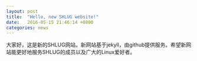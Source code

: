 ```yaml
---
layout: post
title:  "Hello, new SHLUG website!"
date:   2016-05-15 21:46:14 +0800
categories: news
---
```

大家好，这是新的SHLUG网站。新网站基于jekyll，由github提供服务。希望新网站能更好地服务SHLUG的成员以及广大的Linux爱好者。
